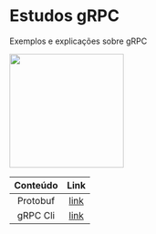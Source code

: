 # Estudos gRPC
Exemplos e explicações sobre gRPC

<img width='200px' src='https://grpc.io/img/logos/grpc-icon-color.png'>

| Conteúdo      | Link        |
| :----:        |    :----:   |  
| Protobuf      | [link](./protobuf)    |
| gRPC Cli      | [link](./protobuf-cli)    |